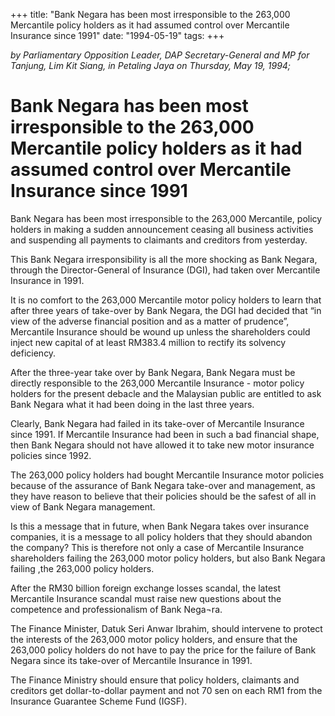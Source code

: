 +++ 
title: "Bank Negara has been most irresponsible to the 263,000 Mercantile policy holders as it had assumed control over Mercantile Insurance since 1991"
date: "1994-05-19"
tags:
+++

_by Parliamentary Opposition Leader, DAP Secretary-General and MP for Tanjung, Lim Kit Siang, in Petaling Jaya on Thursday, May 19, 1994;_

# Bank Negara has been most irresponsible to the 263,000 Mercantile policy holders as it had assumed control over Mercantile Insurance since 1991

Bank Negara has been most irresponsible to the 263,000 Mercantile, policy holders in making a sudden announcement ceasing all business activities and suspending all payments to claimants and creditors from yesterday.</u>

This Bank Negara irresponsibility is all the more shocking as Bank Negara, through the Director-General of Insurance (DGI), had taken over Mercantile Insurance in 1991.

It is no comfort to the 263,000 Mercantile motor policy holders to learn that after three years of take-over by Bank Negara, the DGI had decided that “in view of the adverse financial position and as a matter of prudence”, Mercantile Insurance should be wound up unless the shareholders could inject new capital of at least RM383.4 million to rectify its solvency deficiency.

After the three-year take over by Bank Negara, Bank Negara must be directly responsible to the 263,000 Mercantile Insurance - motor policy holders for the present debacle and the Malaysian public are entitled to ask Bank Negara what it had been doing in the last three years.

Clearly, Bank Negara had failed in its take-over of Mercantile Insurance since 1991. If Mercantile Insurance had been in such a bad financial shape, then Bank Negara should not have allowed it to take new motor insurance policies since 1992.

The 263,000 policy holders had bought Mercantile Insurance motor policies because of the assurance of Bank Negara take-over and management, as they have reason to believe that their policies should be the safest of all in view of Bank Negara management.

Is this a message that in future, when Bank Negara takes over insurance companies, it is a message to all policy holders that they should abandon the company? This is therefore not only a case of Mercantile Insurance shareholders failing the 263,000 motor policy holders, but also Bank Negara failing ,the 263,000 policy holders.

After the RM30 billion foreign exchange losses scandal, the latest Mercantile Insurance scandal must raise new questions about the competence and professionalism of Bank Nega¬ra.

The Finance Minister, Datuk Seri Anwar Ibrahim, should intervene to protect the interests of the 263,000 motor policy holders, and ensure that the 263,000 policy holders do not have to pay the price for the failure of Bank Negara since its take-over of Mercantile Insurance in 1991.

The Finance Ministry should ensure that policy holders, claimants and creditors get dollar-to-dollar payment and not 70 sen on each RM1 from the Insurance Guarantee Scheme Fund (IGSF).
 
